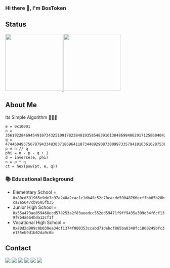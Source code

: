 ### Hi there 👋, I'm BosToken

## Status
<p align="left">
<a href="https://github.com/MissterMan">
  <img height="180em" src="[https://github-readme-stats-eight-theta.vercel.app/api?username=MissterMan&show_icons=true&theme=algolia&include_all_commits=true&count_private=true](https://github-readme-stats.vercel.app/api?username=BosToken&&show_icons=true&title_color=800080&icon_color=bb2acf&text_color=daf7dc&bg_color=000000)"/>
  <img height="180em" src="[https://github-readme-stats-eight-theta.vercel.app/api/top-langs/?username=MissterMan&layout=compact&langs_count=8&theme=algolia](https://github-readme-stats.vercel.app/api/top-langs/?username=BosToken&&show_icons=true&title_color=800080&icon_color=bb2acf&text_color=daf7dc&bg_color=000000)"/>
</a>
</p>

<!-- <img src="https://github-readme-stats.vercel.app/api?username=BosToken&&show_icons=true&title_color=800080&icon_color=bb2acf&text_color=daf7dc&bg_color=000000">
<img src = "https://github-readme-stats.vercel.app/api/top-langs/?username=BosToken&&show_icons=true&title_color=800080&icon_color=bb2acf&text_color=daf7dc&bg_color=000000"> -->

## About Me
Its Simple Algorithm 🤣🤣🤣
```
e = 0x10001
n = 35619228469454910734325109178238481935854839161304869840629171258604042457783570978523854377330207276783242970482109998894230072064184074401237976087739932649190227829058666606771686598625482831805859
q = 4744604937567879433483037186964118734489290873009973357941016361628753828635727382536098403945265379
p = n // q
phi = n - p - q + 1
d = inverse(e, phi)
n = p * q
ct = hex(pow(pt, e, q))
```

### 📚 Educational Background 
- Elementary School = ```0x80cd591965e9de7c97a248a2cac1c1db4fc52c70cacde59048760ecffbb65b20bca2e5647cb9505fb35```
- Junior High School = ```0x55a473ae059468ecd578253a2f83aeedcc552dd59471f9ff9435a399d34f6cf139f8b4a6b4bda12cf1f```
- Vocational High School = ```0x80d2d909c0b039ea34cf1374f000353ccabd71debcf865ba8348fc1860249bfc3e155eb9d1b02da9c6b```

## Contact
[<img src = "https://img.shields.io/badge/WhatsApp-25D366?style=for-the-badge&logo=whatsapp&logoColor=white">](https://wa.me/6281232857502/?text=Hello,%20I%20See%20Your%20GitHub!)
[<img src = "https://img.shields.io/badge/Instagram-E4405F?style=for-the-badge&logo=instagram&logoColor=white">](https://www.instagram.com/puckxou)
[<img src = "https://img.shields.io/badge/Telegram-2CA5E0?style=for-the-badge&logo=telegram&logoColor=white">](https://t.me/BosSeed)
[<img src = "https://img.shields.io/badge/Gmail-D14836?style=for-the-badge&logo=gmail&logoColor=white">](mailto:faizdiandra11@gmail.com)
[<img src = "https://img.shields.io/badge/Discord-7289DA?style=for-the-badge&logo=discord&logoColor=white">](https://discordapp.com/users/381357051064090624)
[<img src = "https://img.shields.io/badge/Steam-000000?style=for-the-badge&logo=steam&logoColor=white">](https://steamcommunity.com/profiles/76561198423609482)




